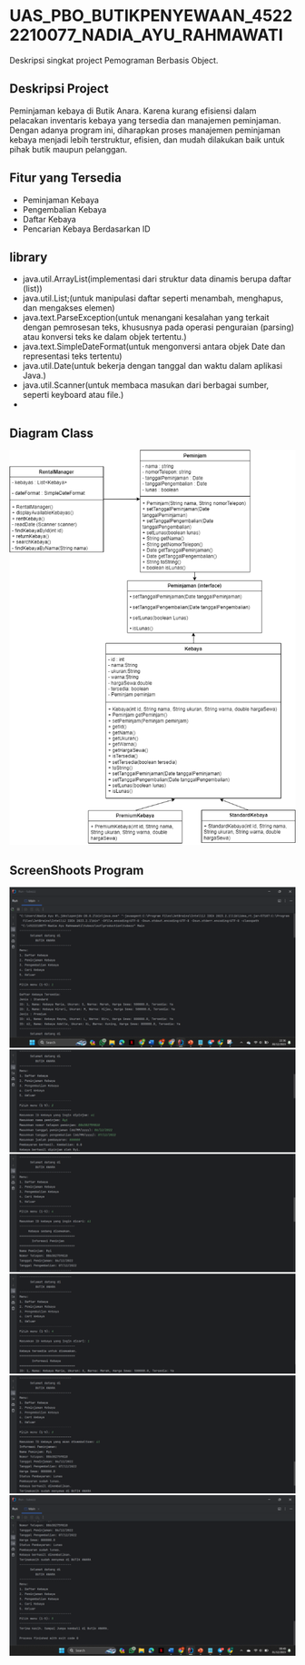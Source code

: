 # UAS_PBO_BUTIKPENYEWAAN_45222210077_NADIA_AYU_RAHMAWATI

Deskripsi singkat project Pemograman Berbasis Object.

## Deskripsi Project
Peminjaman kebaya di Butik Anara. Karena kurang efisiensi dalam pelacakan inventaris kebaya yang tersedia dan manajemen peminjaman. Dengan adanya program ini, diharapkan proses manajemen peminjaman kebaya menjadi lebih terstruktur, efisien, dan mudah dilakukan baik untuk pihak butik maupun pelanggan.
## Fitur yang Tersedia
- Peminjaman Kebaya
- Pengembalian Kebaya
- Daftar Kebaya
- Pencarian Kebaya Berdasarkan ID

## library

-  java.util.ArrayList(implementasi dari struktur data dinamis berupa daftar (list))
-  java.util.List;(untuk manipulasi daftar seperti menambah, menghapus, dan mengakses elemen)
-  java.text.ParseException(untuk menangani kesalahan yang terkait dengan pemrosesan teks, khususnya pada operasi penguraian (parsing) atau konversi teks ke dalam objek tertentu.)
-  java.text.SimpleDateFormat(untuk mengonversi antara objek Date dan representasi teks tertentu)
-  java.util.Date(untuk bekerja dengan tanggal dan waktu dalam aplikasi Java.)
-  java.util.Scanner(untuk membaca masukan dari berbagai sumber, seperti keyboard atau file.)
- 
## Diagram Class

![Screenshot Aplikasi](UML_BUTIK_PENYEWAAN.png)

## ScreenShoots Program 
![Screenshot Aplikasi](P1.png)
![Screenshot Aplikasi](P2.png)
![Screenshot Aplikasi](P3.png)
![Screenshot Aplikasi](P4.png)
![Screenshot Aplikasi](P5.png)
![Screenshot Aplikasi](P6.png)
